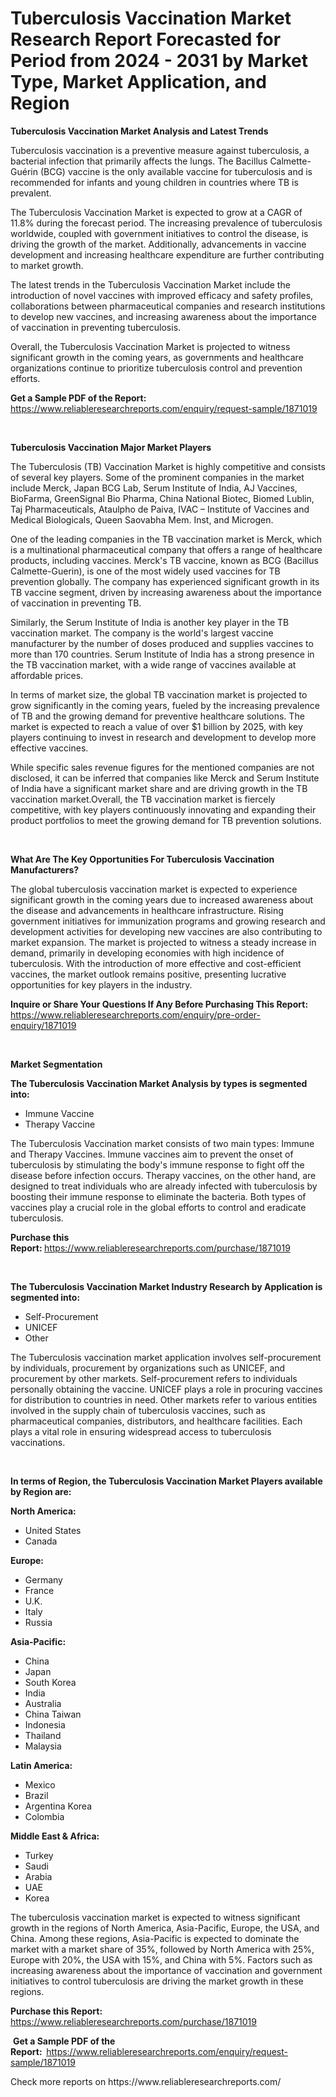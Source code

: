 <p><h1>Tuberculosis Vaccination Market Research Report Forecasted for Period from 2024 -  2031 by Market Type, Market Application, and Region</h1></p><p><strong>Tuberculosis Vaccination Market Analysis and Latest Trends</strong></p>
<p><p>Tuberculosis vaccination is a preventive measure against tuberculosis, a bacterial infection that primarily affects the lungs. The Bacillus Calmette-Guérin (BCG) vaccine is the only available vaccine for tuberculosis and is recommended for infants and young children in countries where TB is prevalent.</p><p>The Tuberculosis Vaccination Market is expected to grow at a CAGR of 11.8% during the forecast period. The increasing prevalence of tuberculosis worldwide, coupled with government initiatives to control the disease, is driving the growth of the market. Additionally, advancements in vaccine development and increasing healthcare expenditure are further contributing to market growth.</p><p>The latest trends in the Tuberculosis Vaccination Market include the introduction of novel vaccines with improved efficacy and safety profiles, collaborations between pharmaceutical companies and research institutions to develop new vaccines, and increasing awareness about the importance of vaccination in preventing tuberculosis.</p><p>Overall, the Tuberculosis Vaccination Market is projected to witness significant growth in the coming years, as governments and healthcare organizations continue to prioritize tuberculosis control and prevention efforts.</p></p>
<p><strong>Get a Sample PDF of the Report:&nbsp;</strong> <a href="https://www.reliableresearchreports.com/enquiry/request-sample/1871019">https://www.reliableresearchreports.com/enquiry/request-sample/1871019</a></p>
<p>&nbsp;</p>
<p><strong>Tuberculosis Vaccination Major Market Players</strong></p>
<p><p>The Tuberculosis (TB) Vaccination Market is highly competitive and consists of several key players. Some of the prominent companies in the market include Merck, Japan BCG Lab, Serum Institute of India, AJ Vaccines, BioFarma, GreenSignal Bio Pharma, China National Biotec, Biomed Lublin, Taj Pharmaceuticals, Ataulpho de Paiva, IVAC – Institute of Vaccines and Medical Biologicals, Queen Saovabha Mem. Inst, and Microgen.</p><p>One of the leading companies in the TB vaccination market is Merck, which is a multinational pharmaceutical company that offers a range of healthcare products, including vaccines. Merck's TB vaccine, known as BCG (Bacillus Calmette-Guerin), is one of the most widely used vaccines for TB prevention globally. The company has experienced significant growth in its TB vaccine segment, driven by increasing awareness about the importance of vaccination in preventing TB.</p><p>Similarly, the Serum Institute of India is another key player in the TB vaccination market. The company is the world's largest vaccine manufacturer by the number of doses produced and supplies vaccines to more than 170 countries. Serum Institute of India has a strong presence in the TB vaccination market, with a wide range of vaccines available at affordable prices.</p><p>In terms of market size, the global TB vaccination market is projected to grow significantly in the coming years, fueled by the increasing prevalence of TB and the growing demand for preventive healthcare solutions. The market is expected to reach a value of over $1 billion by 2025, with key players continuing to invest in research and development to develop more effective vaccines.</p><p>While specific sales revenue figures for the mentioned companies are not disclosed, it can be inferred that companies like Merck and Serum Institute of India have a significant market share and are driving growth in the TB vaccination market.Overall, the TB vaccination market is fiercely competitive, with key players continuously innovating and expanding their product portfolios to meet the growing demand for TB prevention solutions.</p></p>
<p>&nbsp;</p>
<p><strong>What Are The Key Opportunities For Tuberculosis Vaccination Manufacturers?</strong></p>
<p><p>The global tuberculosis vaccination market is expected to experience significant growth in the coming years due to increased awareness about the disease and advancements in healthcare infrastructure. Rising government initiatives for immunization programs and growing research and development activities for developing new vaccines are also contributing to market expansion. The market is projected to witness a steady increase in demand, primarily in developing economies with high incidence of tuberculosis. With the introduction of more effective and cost-efficient vaccines, the market outlook remains positive, presenting lucrative opportunities for key players in the industry.</p></p>
<p><strong>Inquire or Share Your Questions If Any Before Purchasing This Report:</strong> <a href="https://www.reliableresearchreports.com/enquiry/pre-order-enquiry/1871019">https://www.reliableresearchreports.com/enquiry/pre-order-enquiry/1871019</a></p>
<p>&nbsp;</p>
<p><strong>Market Segmentation</strong></p>
<p><strong>The Tuberculosis Vaccination Market Analysis by types is segmented into:</strong></p>
<p><ul><li>Immune Vaccine</li><li>Therapy Vaccine</li></ul></p>
<p><p>The Tuberculosis Vaccination market consists of two main types: Immune and Therapy Vaccines. Immune vaccines aim to prevent the onset of tuberculosis by stimulating the body's immune response to fight off the disease before infection occurs. Therapy vaccines, on the other hand, are designed to treat individuals who are already infected with tuberculosis by boosting their immune response to eliminate the bacteria. Both types of vaccines play a crucial role in the global efforts to control and eradicate tuberculosis.</p></p>
<p><strong>Purchase this Report:&nbsp;</strong><a href="https://www.reliableresearchreports.com/purchase/1871019">https://www.reliableresearchreports.com/purchase/1871019</a></p>
<p>&nbsp;</p>
<p><strong>The Tuberculosis Vaccination Market Industry Research by Application is segmented into:</strong></p>
<p><ul><li>Self-Procurement</li><li>UNICEF</li><li>Other</li></ul></p>
<p><p>The Tuberculosis vaccination market application involves self-procurement by individuals, procurement by organizations such as UNICEF, and procurement by other markets. Self-procurement refers to individuals personally obtaining the vaccine. UNICEF plays a role in procuring vaccines for distribution to countries in need. Other markets refer to various entities involved in the supply chain of tuberculosis vaccines, such as pharmaceutical companies, distributors, and healthcare facilities. Each plays a vital role in ensuring widespread access to tuberculosis vaccinations.</p></p>
<p>&nbsp;</p>
<p><strong>In terms of Region, the Tuberculosis Vaccination Market Players available by Region are:</strong></p>
<p>
    <p> <strong> North America: </strong>
        <ul>
            <li>United States</li>
            <li>Canada</li>
        </ul>
        </p> 
    <p> <strong> Europe: </strong>
        <ul>
            <li>Germany</li>
            <li>France</li>
            <li>U.K.</li>
            <li>Italy</li>
            <li>Russia</li>
        </ul>
        </p> 
    <p> <strong> Asia-Pacific: </strong>
        <ul>
            <li>China</li>
            <li>Japan</li>
            <li>South Korea</li>
            <li>India</li>
            <li>Australia</li>
            <li>China Taiwan</li>
            <li>Indonesia</li>
            <li>Thailand</li>
            <li>Malaysia</li>
        </ul>
        </p> 
    <p> <strong> Latin America: </strong>
        <ul>
            <li>Mexico</li>
            <li>Brazil</li>
            <li>Argentina Korea</li>
            <li>Colombia</li>
        </ul>
        </p> 
    <p> <strong> Middle East & Africa: </strong>
        <ul>
            <li>Turkey</li>
            <li>Saudi</li>
            <li>Arabia</li>
            <li>UAE</li>
            <li>Korea</li>
        </ul>
    </p>
    </p>
<p><p>The tuberculosis vaccination market is expected to witness significant growth in the regions of North America, Asia-Pacific, Europe, the USA, and China. Among these regions, Asia-Pacific is expected to dominate the market with a market share of 35%, followed by North America with 25%, Europe with 20%, the USA with 15%, and China with 5%. Factors such as increasing awareness about the importance of vaccination and government initiatives to control tuberculosis are driving the market growth in these regions.</p></p>
<p><strong>Purchase this Report: </strong><a href="https://www.reliableresearchreports.com/purchase/1871019">https://www.reliableresearchreports.com/purchase/1871019</a></p>
<p>&nbsp;<strong>Get a Sample PDF of the Report:&nbsp;&nbsp;</strong><a href="https://www.reliableresearchreports.com/enquiry/request-sample/1871019">https://www.reliableresearchreports.com/enquiry/request-sample/1871019</a></p>
<p><strong></strong></p>
<p>Check more reports on https://www.reliableresearchreports.com/</p>